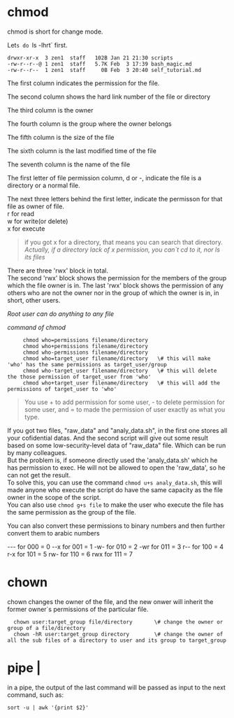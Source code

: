 


# chmod

chmod is short for change mode.

Let`s do `ls -lhrt` first.

    drwxr-xr-x  3 zen1  staff   102B Jan 21 21:30 scripts
    -rw-r--r--@ 1 zen1  staff   5.7K Feb  3 17:39 bash_magic.md
    -rw-r--r--  1 zen1  staff     0B Feb  3 20:40 self_tutorial.md

The first column indicates the permission for the file.

The second column shows the hard link number of the file or directory

The third column is the owner

The fourth column is the group where the owner belongs

The fifth column is the size of the file

The sixth column is the last modified time of the file

The seventh column is the name of the file


The first letter of file permission column, d or -, indicate the file is a directory or a normal file.

The next three letters behind the first letter, indicate the permisson for that file as owner of file.  
r for read  
w for write(or delete)  
x for execute  

> if you got x for a directory, that means you can search that directory.  *Actually, if a directory lack of x permission, you can`t cd to it, nor ls its files*

There are three 'rwx' block in total.  
The second 'rwx' block shows the permission for the members of the group which the file owner is in.
The last 'rwx' block shows the permission of any others who are not the owner nor in the group of which the owner is in, in short, other users.

*Root user can do anything to any file*

_command of chmod_

         chmod who=permissions filename/directory
         chmod who+permissions filename/directory
         chmod who-permissions filename/directory
         chmod who=target_user filename/directory   \# this will make 'who' has the same permissions as target_user/group
         chmod who-target_user filename/directory   \# this will delete the those permission of target_user from 'who'
         chmod who+target_user filename/directory   \# this will add the permissions of target_user to 'who'

> You use + to add permission for some user, - to delete permission for some user, and = to made the permission of user exactly as what you type.

If you got two files, "raw_data" and "analy_data.sh", in the first one stores all your cofidential datas. And the second script will give out some result based on some low-security-level data of "raw_data" file. Which can be run by many colleagues.  
But the problem is, if someone directly used the 'analy_data.sh' which he has permission to exec. He will not be allowed to open the 'raw_data', so he can not get the result.  
To solve this, you can use the command `chmod u+s analy_data.sh`, this will made anyone who execute the script do have the same capacity as the file owner in the scope of the script.  
You can also use `chmod g+s file` to make the user who execute the file has the same permission as the group of the file.

You can also convert these permissions to binary numbers and then further convert them to arabic numbers

--- for  000  = 0
--x for  001  = 1
-w- for  010  = 2
-wr for  011  = 3
r-- for  100  = 4
r-x for  101  = 5
rw- for  110  = 6
rwx for  111  = 7

# chown

chown changes the owner of the file, and the new onwer will inherit the former owner`s permissions of the particular file.

      chown user:target_group file/directory       \# change the owner or group of a file/directory
      chown -hR user:target_group directory        \# change the owner of all the sub files of a directory to user and its group to target_group


# pipe |

in a pipe, the output of the last command will be passed as input to the next command, such as:

    sort -u | awk '{print $2}'
